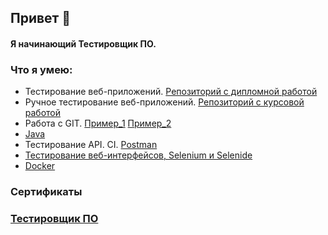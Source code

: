 ## Привет 👋

#### Я начинающий Тестировщик ПО.

### Что я умею:
* Тестирование веб-приложений. [Репозиторий с дипломной работой](https://github.com/Rbghero/Diploma)
* Ручное тестирование веб-приложений. [Репозиторий с курсовой работой](https://docs.google.com/spreadsheets/d/1kjYu_c1lZ_OC9w7wamfSbfp268GpuudigXg89H30H70/edit#gid=0)
* Работа с GIT. [Пример_1](https://github.com/netology-code/git-2-homeworks-issues/issues/1696) [Пример_2](https://rbghero.github.io/Homework/)
* [Java](https://github.com/Rbghero/13)
* Тестирование API. CI. [Postman](https://github.com/Rbghero/PostmanEcho)
* [Тестирование веб-интерфейсов, Selenium и Selenide](https://github.com/Rbghero/CardOrder)
* [Docker](https://github.com/Rbghero/Docker)

### Сертификаты
### [Тестировщик ПО](https://github.com/Rbghero/Rbghero/assets/122157908/0e16b917-0dbd-4b78-bb53-7ab63ea5d2e4)
